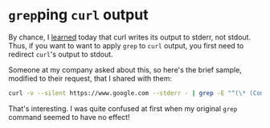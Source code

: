 # `grep`ping `curl` output

By chance, I [learned](https://unix.stackexchange.com/a/166360) today that curl writes its output to stderr, not stdout. Thus, if you want to want to apply `grep` to `curl` output, you first need to redirect `curl`'s output to stdout.

Someone at my company asked about this, so here's the brief sample, modified to their request, that I shared with them:

```sh
curl -v --silent https://www.google.com --stderr - | grep -E "^(\* (Connected|Failed) to|< HTTP\/)"
```

That's interesting. I was quite confused at first when my original `grep` command seemed to have no effect!

